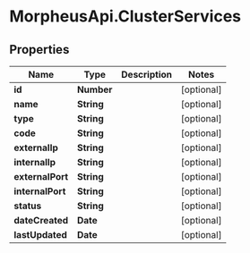 # MorpheusApi.ClusterServices

## Properties

Name | Type | Description | Notes
------------ | ------------- | ------------- | -------------
**id** | **Number** |  | [optional] 
**name** | **String** |  | [optional] 
**type** | **String** |  | [optional] 
**code** | **String** |  | [optional] 
**externalIp** | **String** |  | [optional] 
**internalIp** | **String** |  | [optional] 
**externalPort** | **String** |  | [optional] 
**internalPort** | **String** |  | [optional] 
**status** | **String** |  | [optional] 
**dateCreated** | **Date** |  | [optional] 
**lastUpdated** | **Date** |  | [optional] 


